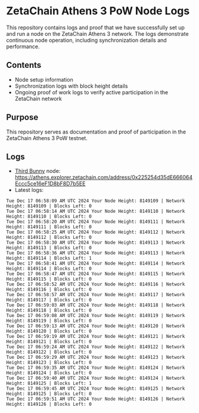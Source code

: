 # ZetaChain Athens 3 PoW Node Logs
This repository contains logs and proof that we have successfully set up and run a node on the ZetaChain Athens 3 network. The logs demonstrate continuous node operation, including synchronization details and performance.

## Contents
- Node setup information
- Synchronization logs with block height details
- Ongoing proof of work logs to verify active participation in the ZetaChain network

## Purpose
This repository serves as documentation and proof of participation in the ZetaChain Athens 3 PoW testnet.

## Logs

- [Third Bunny](https://thirdbunny.xyz/) node: https://athens.explorer.zetachain.com/address/0x225254d35dE666064Eccc5ce16eF1D8bF8D7b5EE
- Latest logs:
```
Tue Dec 17 06:58:09 AM UTC 2024 Your Node Height: 8149109 | Network Height: 8149109 | Blocks Left: 0
Tue Dec 17 06:58:14 AM UTC 2024 Your Node Height: 8149110 | Network Height: 8149110 | Blocks Left: 0
Tue Dec 17 06:58:20 AM UTC 2024 Your Node Height: 8149111 | Network Height: 8149111 | Blocks Left: 0
Tue Dec 17 06:58:25 AM UTC 2024 Your Node Height: 8149112 | Network Height: 8149112 | Blocks Left: 0
Tue Dec 17 06:58:30 AM UTC 2024 Your Node Height: 8149113 | Network Height: 8149113 | Blocks Left: 0
Tue Dec 17 06:58:36 AM UTC 2024 Your Node Height: 8149113 | Network Height: 8149114 | Blocks Left: 1
Tue Dec 17 06:58:41 AM UTC 2024 Your Node Height: 8149114 | Network Height: 8149114 | Blocks Left: 0
Tue Dec 17 06:58:47 AM UTC 2024 Your Node Height: 8149115 | Network Height: 8149115 | Blocks Left: 0
Tue Dec 17 06:58:52 AM UTC 2024 Your Node Height: 8149116 | Network Height: 8149116 | Blocks Left: 0
Tue Dec 17 06:58:57 AM UTC 2024 Your Node Height: 8149117 | Network Height: 8149117 | Blocks Left: 0
Tue Dec 17 06:59:03 AM UTC 2024 Your Node Height: 8149118 | Network Height: 8149118 | Blocks Left: 0
Tue Dec 17 06:59:08 AM UTC 2024 Your Node Height: 8149119 | Network Height: 8149119 | Blocks Left: 0
Tue Dec 17 06:59:13 AM UTC 2024 Your Node Height: 8149120 | Network Height: 8149120 | Blocks Left: 0
Tue Dec 17 06:59:19 AM UTC 2024 Your Node Height: 8149121 | Network Height: 8149121 | Blocks Left: 0
Tue Dec 17 06:59:24 AM UTC 2024 Your Node Height: 8149122 | Network Height: 8149122 | Blocks Left: 0
Tue Dec 17 06:59:29 AM UTC 2024 Your Node Height: 8149123 | Network Height: 8149123 | Blocks Left: 0
Tue Dec 17 06:59:35 AM UTC 2024 Your Node Height: 8149124 | Network Height: 8149124 | Blocks Left: 0
Tue Dec 17 06:59:40 AM UTC 2024 Your Node Height: 8149124 | Network Height: 8149125 | Blocks Left: 1
Tue Dec 17 06:59:45 AM UTC 2024 Your Node Height: 8149125 | Network Height: 8149125 | Blocks Left: 0
Tue Dec 17 06:59:51 AM UTC 2024 Your Node Height: 8149126 | Network Height: 8149126 | Blocks Left: 0
```
